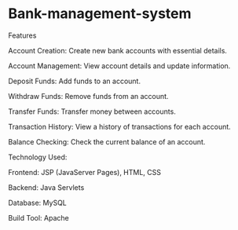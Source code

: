 # Bank-management-system
Features

Account Creation: Create new bank accounts with essential details.

Account Management: View account details and update information.

Deposit Funds: Add funds to an account.

Withdraw Funds: Remove funds from an account.

Transfer Funds: Transfer money between accounts.

Transaction History: View a history of transactions for each account.

Balance Checking: Check the current balance of an account.

Technology Used:

Frontend: JSP (JavaServer Pages), HTML, CSS

Backend: Java Servlets

Database: MySQL 

Build Tool: Apache 
